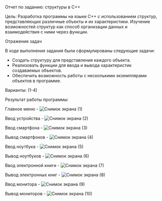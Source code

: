 Отчет по заданию: структуры в C++

Цель: Разработка программы на языке C++ с использованием структур, представляющих различные объекты и их характеристики. Изучение возможностей структур как способ организации данных и взаимодействия с ними через функции.

Отражение задач

В ходе выполнения задания были сформулированы следующие задачи:
- Создать структуру для представления каждого объекта. 
- Реализовать функции для ввода и вывода характеристик создаваемых объектов.
- Обеспечить возможность работы с несколькими экземплярами объектов в программе.

Варианты: (1-4)

Результат работы программы:

Главное меню - ![Снимок экрана (1)](https://github.com/user-attachments/assets/581613a7-63d1-4d27-8b93-650ad7ab754f)

Ввод устройства - ![Снимок экрана (2)](https://github.com/user-attachments/assets/252e36be-bb88-4c22-b001-3c85147b33e7)

Ввод смартфона - ![Снимок экрана (3)](https://github.com/user-attachments/assets/b095c68d-4b70-4781-87fd-0ad81a5dd89a)

Вывод смартфонов - ![Снимок экрана (4)](https://github.com/user-attachments/assets/45dcfa51-f6e2-4d11-84e2-e952be98fd8a)

Ввод ноутбука - ![Снимок экрана (5)](https://github.com/user-attachments/assets/6d95c0ad-67a8-4172-8440-8cc67c77ac0f)

Вывод ноутбуков - ![Снимок экрана (6)](https://github.com/user-attachments/assets/4dd71223-e2f4-45bd-abd2-c82012635198)

Ввод электронной книги - ![Снимок экрана (7)](https://github.com/user-attachments/assets/e202293e-ea96-4ae2-b374-654f970d6435)

Вывод электронных книг - ![Снимок экрана (8)](https://github.com/user-attachments/assets/606571dc-6c28-4571-8545-87d53eab8e4a)

Ввод монитора - ![Снимок экрана (9)](https://github.com/user-attachments/assets/19e560f8-bd00-48aa-bd71-dfb4b2bdfd88)

Вывод мониторов - ![Снимок экрана (10)](https://github.com/user-attachments/assets/2408cc4c-9472-412f-94c9-9a5578ad1924)

